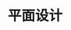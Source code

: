 ---
title: 平面设计
layout: category
permalink: /categories/平面设计/
taxonomy: 平面设计
image: assets/images/pmsjbanner.jpg
---